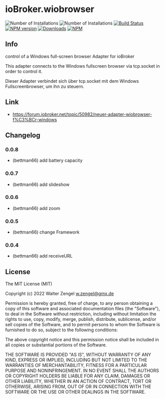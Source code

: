 # ioBroker.wiobrowser

![Number of Installations](http://iobroker.live/badges/wiobrowser-installed.svg)
![Number of Installations](http://iobroker.live/badges/wiobrowser-stable.svg)
[![Build Status](https://travis-ci.org/Bettman66/ioBroker.wiobrowser.svg?branch=master)](https://travis-ci.org/Bettman66/ioBroker.wiobrowser)
[![NPM version](http://img.shields.io/npm/v/iobroker.wiobrowser.svg)](https://www.npmjs.com/package/iobroker.wiobrowser)
[![Downloads](https://img.shields.io/npm/dm/iobroker.wiobrowser.svg)](https://www.npmjs.com/package/iobroker.wiobrowser)
[![NPM](https://nodei.co/npm/iobroker.wiobrowser.png?downloads=true)](https://nodei.co/npm/iobroker.wiobrowser/)

## Info
control of a Windows full-screen browser
Adapter for ioBroker

This adapter connects to the Windows fullscreen browser via tcp.socket in order to control it.

Dieser Adapter verbindet sich über tcp.socket mit dem Windows Fullscreenbrowser, um ihn zu steuern.

## Link
* https://forum.iobroker.net/topic/50982/neuer-adapter-wiobrowser-f%C3%BCr-windows

## Changelog
### 0.0.8
* (bettman66) add battery capacity

### 0.0.7
* (bettman66) add slideshow

### 0.0.6
* (bettman66) add zoom

### 0.0.5
* (bettman66) change Framework

### 0.0.4
* (bettman66) add receiveURL

## License
The MIT License (MIT)

Copyright (c) 2022 Walter Zengel <w.zengel@gmx.de>

Permission is hereby granted, free of charge, to any person obtaining a copy
of this software and associated documentation files (the "Software"), to deal
in the Software without restriction, including without limitation the rights
to use, copy, modify, merge, publish, distribute, sublicense, and/or sell
copies of the Software, and to permit persons to whom the Software is
furnished to do so, subject to the following conditions:

The above copyright notice and this permission notice shall be included in
all copies or substantial portions of the Software.

THE SOFTWARE IS PROVIDED "AS IS", WITHOUT WARRANTY OF ANY KIND, EXPRESS OR
IMPLIED, INCLUDING BUT NOT LIMITED TO THE WARRANTIES OF MERCHANTABILITY,
FITNESS FOR A PARTICULAR PURPOSE AND NONINFRINGEMENT. IN NO EVENT SHALL THE
AUTHORS OR COPYRIGHT HOLDERS BE LIABLE FOR ANY CLAIM, DAMAGES OR OTHER
LIABILITY, WHETHER IN AN ACTION OF CONTRACT, TORT OR OTHERWISE, ARISING FROM,
OUT OF OR IN CONNECTION WITH THE SOFTWARE OR THE USE OR OTHER DEALINGS IN
THE SOFTWARE.
